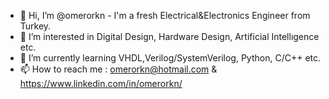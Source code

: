 - 👋 Hi, I’m @omerorkn - I'm a fresh Electrical&Electronics Engineer from Turkey.
- 👀 I’m interested in Digital Design, Hardware Design, Artificial Intellıgence etc.
- 🌱 I’m currently learning VHDL,Verilog/SystemVerilog, Python, C/C++ etc.
- 📫 How to reach me : omerorkn@hotmail.com & https://www.linkedin.com/in/omerorkn/

<!---
omerorkn/omerorkn is a ✨ special ✨ repository because its `README.md` (this file) appears on your GitHub profile.
You can click the Preview link to take a look at your changes.
--->
